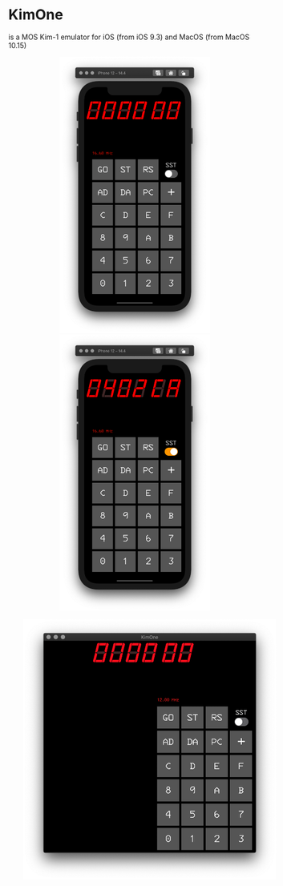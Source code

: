 # KimOne

is a MOS Kim-1 emulator for iOS (from iOS 9.3) and MacOS (from MacOS 10.15)

<p align="center">
<img alt="Startup interface" src="img/sc1.png" title="Startup interface" width="300px" hspace="30px" />
<img alt="Running interface" src="img/sc2.png" title="Startup interface" width="300px" hspace="30px" />
</p>


<p align="center">
<img alt="Mac version" src="img/sc3.png" title="Mac version" width="600px" hspace="30px" />
</p>
